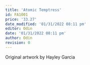 ```yaml
---
title: 'Atomic Temptress'
id: FA1001
price: '33.27'
date_modified: '01/31/2022 08:11 pm'
editor: Odin
date: '01/31/2022 08:11 pm'
author: Odin
revision: 0
---
```


Original artwork by Hayley Garcia